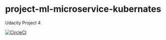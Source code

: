 # project-ml-microservice-kubernates
Udacity Project 4 

[![CircleCI](https://circleci.com/gh/kgayathrii83/project-ml-microservice-kubernates/tree/main.svg?style=svg)](https://circleci.com/gh/kgayathrii83/project-ml-microservice-kubernates/tree/main)